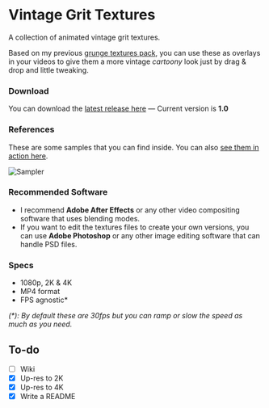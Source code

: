 # Vintage Grit Textures
A collection of animated vintage grit textures.

Based on my previous [grunge textures pack](https://github.com/darriagada/Gritkit), you can use these as overlays in your videos to give them a more vintage _cartoony_ look just by drag & drop and little tweaking.

### Download
You can download the [latest release here](https://github.com/darriagada/vintage-grit-textures/releases) — Current version is **1.0**

### References
These are some samples that you can find inside. You can also [see them in action here](https://vimeo.com/462230867).

![Sampler](https://github.com/darriagada/vintage-grit-textures/blob/master/_assets/sampler_mono.gif)

### Recommended Software
* I recommend **Adobe After Effects** or any other video compositing software that uses blending modes.
* If you want to edit the textures files to create your own versions, you can use **Adobe Photoshop** or any other image editing software that can handle PSD files.

### Specs
- 1080p, 2K & 4K
- MP4 format
- FPS agnostic*

_(*): By default these are 30fps but you can ramp or slow the speed as much as you need._


## To-do
- [ ] Wiki
- [x] Up-res to 2K
- [x] Up-res to 4K
- [x] Write a README
